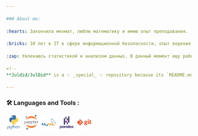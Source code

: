 ```yaml
---

### About me:

:hearts: Закончила мехмат, люблю математику и имею опыт преподавания. 

:bricks: 10 лет в IT в сфере информационной безопасности, опыт ведения проектов.

:zap: Увлекаюсь статистикой и анализом данных. В данный момент ищу работу Data analyst.

<!--
**Juldid/JulDid** is a ✨ _special_ ✨ repository because its `README.md` (this file) appears on your GitHub profile.

---
```


### :hammer_and_wrench: Languages and Tools :

<img src="https://github.com/devicons/devicon/blob/master/icons/python/python-original-wordmark.svg" title="Python" alt="Python" width="40" height="40"/>&nbsp;
<img src="https://github.com/devicons/devicon/blob/master/icons/jupyter/jupyter-original-wordmark.svg" title="Jupyter" alt="Jupyter" width="40" height="40"/>&nbsp;
<img src="https://github.com/devicons/devicon/blob/master/icons/mysql/mysql-original-wordmark.svg" title="MySQL" alt="MySQL" width="40" height="40"/>&nbsp;
<img src="https://github.com/devicons/devicon/blob/master/icons/pandas/pandas-original-wordmark.svg" title="Pandas" alt="Pandas" width="40" height="40"/>&nbsp;
<img src="https://github.com/devicons/devicon/blob/master/icons/git/git-plain-wordmark.svg" title="Git" alt="Git" width="40" height="40"/>&nbsp;
